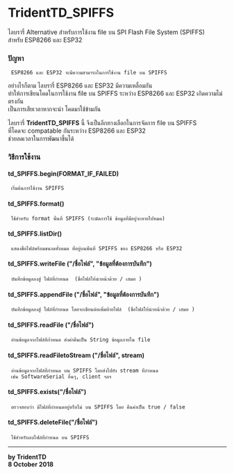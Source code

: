 # TridentTD_SPIFFS

ไลบรารี่ Alternative สำหรับการใช้งาน file บน SPI Flash File System (SPIFFS)   
สำหรับ ESP8266 และ ESP32  

### ปัญหา
     ESP8266 และ ESP32 จะมีความสามารถในการใช้งาน file บน SPIFFS  
อย่างไรก็ตาม ไลบรารี่ ESP8266 และ ESP32 มีความเหลื่อมกัน  
ทำให้การเขียนโคดในการใช้งาน file บน SPIFFS ระหว่าง ESP8266 และ ESP32 เกิดความไม่ตรงกัน  
เป็นการเสียเวลาหากจะนำ โคดมาใช้ข้ามกัน  
  
ไลบรารี่ __TridentTD_SPIFFS__ นี้ จึงเป็นอีกทางเลือกในการจัดการ file บน SPIFFS  
ที่โคดจะ compatable กันระหว่าง ESP8266 และ ESP32  
ช่วยลดเวลาในการพัฒนาขึ้นได้

### วิธีการใช้งาน  

#### td_SPIFFS.begin(FORMAT_IF_FAILED)

     เริ่มต้นการใช้งาน SPIFFS

#### td_SPIFFS.format()

     ใช้สำหรับ format พื้นที่ SPIFFS (ระมัดการใช้ ข้อมูลที่มีอยู่จะหายไปหมด)

#### td_SPIFFS.listDir()

     แสดงชื่อไฟล์พร้อมขนาดทั้งหมด ที่อยู่บนพืนที่ SPIFFS ของ ESP8266 หรือ ESP32

#### td_SPIFFS.writeFile ("/ชื่อไฟล์", "ข้อมูลที่ต้องการบันทึก")

     บันทึกข้อมูลลงสู่ ไฟล์ที่กำหนด  (ชื่อไฟล์ให้นำหน้าด้วย / เสมอ )

#### td_SPIFFS.appendFile ("/ชื่อไฟล์", "ข้อมูลที่ต้องการบันทึก")

     บันทึกข้อมูลลงสู่ ไฟล์ที่กำหนด โดยจะเขียนต่อเพิ่มท้ายไฟล์  (ชื่อไฟล์ให้นำหน้าด้วย / เสมอ )

#### td_SPIFFS.readFile  ("/ชื่อไฟล์")

     อ่านข้อมูลจากไฟล์ทีก่ำหนด ส่งค่าคืนเป็น String ข้อมูลภายใน file

#### td_SPIFFS.readFiletoStream  ("/ชื่อไฟล์", stream)

     อ่านข้อมูลจากไฟล์ที่กำหนด บน SPIFFS โดยส่งไปยัง stream ที่กำหนด  
     เช่น SoftwareSerial อื่นๆ, client ฯลฯ

#### td_SPIFFS.exists("/ชื่อไฟล์")

     ตรวจสอบว่า มีไฟล์ที่กำหนดอยู่หรือไม่ บน SPIFFS โดย คืนค่าเป็น true / false

#### td_SPIFFS.deleteFile("/ชื่อไฟล์")

     ใช้สำหรับลบไฟล์ที่กำหนด บน SPIFFS
  
  
---
  
__by TridentTD__  
__8 October 2018__
  
